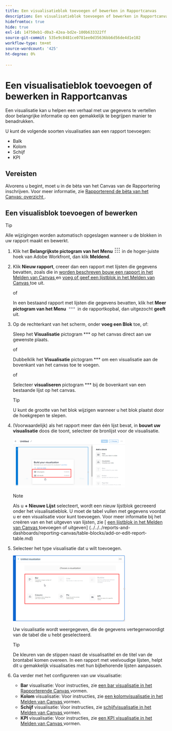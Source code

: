 ```yaml
---
title: Een visualisatieblok toevoegen of bewerken in Rapportcanvas
description: Een visualisatieblok toevoegen of bewerken in Rapportcanvas
hidefromtoc: true
hide: true
exl-id: 14750eb1-d0a3-42ea-bd2e-100b633322ff
source-git-commit: 535e9c8481ce0781ee0d35636bb6d56de4d1e102
workflow-type: tm+mt
source-wordcount: '425'
ht-degree: 0%

---
```


# Een visualisatieblok toevoegen of bewerken in Rapportcanvas

Een visualisatie kan u helpen een verhaal met uw gegevens te vertellen door belangrijke informatie op een gemakkelijk te begrijpen manier te benadrukken.

U kunt de volgende soorten visualisaties aan een rapport toevoegen:

* Balk
* Kolom
* Schijf
* KPI

## Vereisten

Alvorens u begint, moet u in de bèta van het Canvas van de Rapportering inschrijven. Voor meer informatie, zie [ Rapporterend de bèta van het Canvas: overzicht ](/help/quicksilver/product-announcements/betas/canvas-dashboards-beta/reporting-canvas-beta-overview.md).

## Een visualisblok toevoegen of bewerken

>[!TIP]
>
>Alle wijzigingen worden automatisch opgeslagen wanneer u de blokken in uw rapport maakt en bewerkt.

1. Klik het **Belangrijkste pictogram van het Menu** ![](assets/main-menu-icon.png) in de hoger-juiste hoek van Adobe Workfront, dan klik **Meldend**.
1. Klik **Nieuw rapport**, creeer dan een rapport met lijsten die gegevens bevatten, zoals die in [ worden beschreven bouw een rapport in het Melden van Canvas ](../../../reports-and-dashboards/reporting-canvas/manage-reports/build-report.md) en [ voeg of geef een lijstblok in het Melden van Canvas ](../../../reports-and-dashboards/reporting-canvas/table-blocks/add-or-edit-report-table.md) toe uit.

   of

   In een bestaand rapport met lijsten die gegevens bevatten, klik het **Meer pictogram van het Menu** ![](assets/more-icon.png) in de rapportkopbal, dan uitgezocht **geeft** uit.

1. Op de rechterkant van het scherm, onder **voeg een Blok** toe, of:

   Sleep het **Visualisatie** pictogram *** op het canvas direct aan uw gewenste plaats.

   of

   Dubbelklik het **Visualisatie** pictogram *** om een visualisatie aan de bovenkant van het canvas toe te voegen.

   of

   Selecteer **visualiseren** pictogram *** bij de bovenkant van een bestaande lijst op het canvas.

   >[!TIP]
   >
   >U kunt de grootte van het blok wijzigen wanneer u het blok plaatst door de hoekgrepen te slepen.

1. (Voorwaardelijk) als het rapport meer dan één lijst bevat, in **bouwt uw visualisatie** doos die toont, selecteer de bronlijst voor de visualisatie.

   ![](assets/select-table-on-vis-350x155.png)

   >[!NOTE]
   >
   >Als u **+ Nieuwe Lijst** selecteert, wordt een nieuw lijstblok gecreeerd onder het visualisatieblok. U moet de tabel vullen met gegevens voordat u er een visualisatie voor kunt toevoegen. Voor meer informatie bij het creëren van en het uitgeven van lijsten, zie [ [ een lijstblok in het Melden van Canvas ](../../../reports-and-dashboards/reporting-canvas/table-blocks/add-or-edit-report-table.md) toevoegen of uitgeven] (../../../reports-and-dashboards/reporting-canvas/table-blocks/add-or-edit-report-table.md)

1. Selecteer het type visualisatie dat u wilt toevoegen.

   ![](assets/select-vis-type-350x205.png)

   Uw visualisatie wordt weergegeven, die de gegevens vertegenwoordigt van de tabel die u hebt geselecteerd.

   >[!TIP]
   >
   >De kleuren van de stippen naast de visualisatitel en de titel van de brontabel komen overeen. In een rapport met veelvoudige lijsten, helpt dit u gemakkelijk visualisaties met hun bijbehorende lijsten aanpassen.

1. Ga verder met het configureren van uw visualisatie:

   * **Bar** visualisatie: Voor instructies, zie [ een bar visualisatie in het Rapporterende Canvas ](../../../reports-and-dashboards/reporting-canvas/visualization-blocks/configure-bar-visualization.md#bar) vormen.
   * **Kolom** visualisatie: Voor instructies, zie [ een kolomvisualisatie in het Melden van Canvas ](../../../reports-and-dashboards/reporting-canvas/visualization-blocks/configure-column-visualization.md) vormen.
   * **Schijf** visualisatie: Voor instructies, zie [ schijfvisualisatie in het Melden van Canvas ](../../../reports-and-dashboards/reporting-canvas/visualization-blocks/configure-pie-visualization.md) vormen.
   * **KPI** visualisatie: Voor instructies, zie [ een KPI visualisatie in het Melden van Canvas ](../../../reports-and-dashboards/reporting-canvas/visualization-blocks/configure-kpi-visualization.md) vormen.
